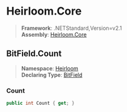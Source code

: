 # Heirloom.Core

> **Framework**: .NETStandard,Version=v2.1  
> **Assembly**: [Heirloom.Core][0]  

## BitField.Count

> **Namespace**: [Heirloom][0]  
> **Declaring Type**: [BitField][1]  

### Count

```cs
public int Count { get; }
```

[0]: ../../../Heirloom.Core.md
[1]: ../BitField.md
